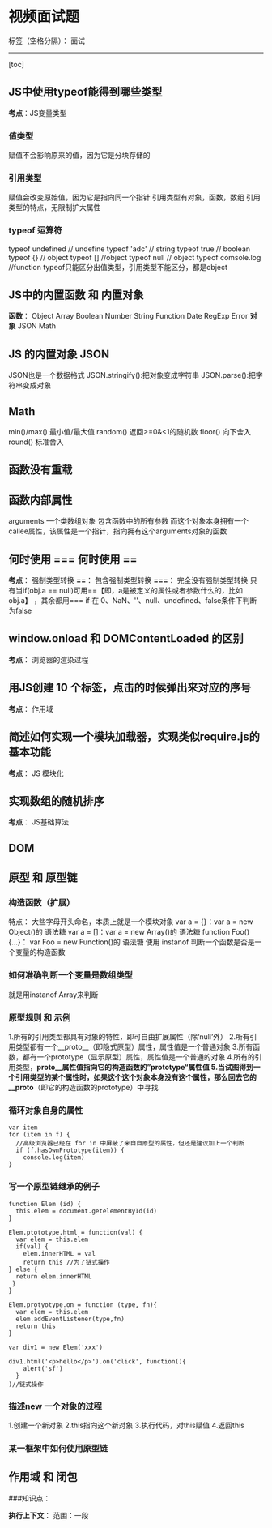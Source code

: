 ﻿# 视频面试题

标签（空格分隔）： 面试

---

[toc]
## JS中使用typeof能得到哪些类型
**考点**：JS变量类型

### 值类型
赋值不会影响原来的值，因为它是分块存储的
### 引用类型
赋值会改变原始值，因为它是指向同一个指针
引用类型有对象，函数，数组
引用类型的特点，无限制扩大属性
### typeof 运算符
typeof undefined // undefine
typeof 'adc' // string
typeof true // boolean
typeof {} // object
typeof [] //object
typeof null // object
typeof comsole.log //function
typeof只能区分出值类型，引用类型不能区分，都是object

## JS中的内置函数 和 内置对象
**函数**：
Object
Array
Boolean
Number
String
Function
Date
RegExp
Error
**对象**
JSON
Math

## JS 的内置对象 JSON
JSON也是一个数据格式
JSON.stringify():把对象变成字符串
JSON.parse():把字符串变成对象

## Math
min()/max() 最小值/最大值
random() 返回>=0&<1的随机数
floor() 向下舍入
round() 标准舍入

## 函数没有重载

## 函数内部属性
arguments 一个类数组对象 包含函数中的所有参数 而这个对象本身拥有一个callee属性，该属性是一个指针，指向拥有这个arguments对象的函数

## 何时使用 === 何时使用 ==
**考点**： 强制类型转换
**==**： 包含强制类型转换
**===**： 完全没有强制类型转换
只有当if(obj.a == null)可用==【即，a是被定义的属性或者参数什么的，比如obj.a】 ，其余都用===
if 在 0、NaN、''、null、undefined、false条件下判断为false

## window.onload 和 DOMContentLoaded 的区别
**考点**： 浏览器的渲染过程

## 用JS创建 10 个<a>标签，点击的时候弹出来对应的序号
**考点**： 作用域

## 简述如何实现一个模块加载器，实现类似require.js的基本功能
**考点**： JS 模块化

## 实现数组的随机排序
**考点**： JS基础算法

## DOM

## 原型 和 原型链
### 构造函数（扩展）
特点： 大些字母开头命名，本质上就是一个模块对象
var a = {}：var a = new Object()的 语法糖 
var a = []：var a = new Array()的 语法糖
function Foo(){...}： var Foo = new Function()的 语法糖
使用 instanof 判断一个函数是否是一个变量的构造函数

### 如何准确判断一个变量是数组类型
就是用instanof Array来判断

### 原型规则 和 示例
1.所有的引用类型都具有对象的特性，即可自由扩展属性（除‘null’外）
2.所有引用类型都有一个__proto__（即隐式原型）属性，属性值是一个普通对象
3.所有函数，都有一个prototype（显示原型）属性，属性值是一个普通的对象
4.所有的引用类型，__proto__属性值指向它的构造函数的”prototype“属性值
5.当试图得到一个引用类型的某个属性时，如果这个这个对象本身没有这个属性，那么回去它的__proto__（即它的构造函数的prototype）中寻找

### 循环对象自身的属性

    var item
    for (item in f) {
      //高级浏览器已经在 for in 中屏蔽了来自自原型的属性，但还是建议加上一个判断
      if (f.hasOwnPrototype(item)) {
        console.log(item)
    }


### 写一个原型链继承的例子

    function Elem (id) {
      this.elem = document.getelementById(id)
    }
    
    Elem.ptototype.html = function(val) {
      var elem = this.elem
      if(val) {
        elem.innerHTML = val
        return this //为了链式操作
    } else {
      return elem.innerHTML
     }
    }
    
    Elem.protyotype.on = function (type, fn){
      var elem = this.elem
      elem.addEventListener(type,fn)
      return this
    }
    
    var div1 = new Elem('xxx')
    
    div1.html('<p>hello</p>').on('click', function(){
        alert('sf')
      } 
    )//链式操作



### 描述new 一个对象的过程
1.创建一个新对象
2.this指向这个新对象
3.执行代码，对this赋值
4.返回this

### 某一框架中如何使用原型链

## 作用域 和 闭包
###知识点：

 **执行上下文**：
 范围：一段<script>或者一个函数
 全局：针对一段<script>，在执行之前会先把变量定义、函数声明提出来
 函数：针对一个函数，在执行之前也会先把变量定义，函数声明、this、arguments提出来
 **this**：
 this是要在执行时确认的，定义时时无法确认的
 

 **作用域**
 没有块级作用域，即：
 

    if （true）{
         var num = 2
     }
     console.log(num)
     //如果在java等高级语言中，外面是不可以访问if中的num的，因为if是一个块但js可以
 **作用域链**
 即子作用域和父作用域行程的作用域链，父作用域是在函数定义时规定的，不是函数执行的时候规定的
 **闭包**
 使用场景：
 函数作为返回值
 

    function fn () {
         var  a = 100;
         return function () {
             console.log(a)  //a是自由变量，所以向父级寻找值
         }
     }
     var f1 = fn() //此时f1就是返回的函数
     var a = 200
     f1() //100
     
函数作为参数传递

    function F1() {
        var a = 100;
        return function () {
            console.log(a)
        }
    }
    
    var f1 = F1()
    
    function F2(fn) {
        var a = 200
        fn()//此时是执行fn，而父级作用域是声明时的
    } 
    F2() //100

### 说一下对变量提升的理解
1.变量定义
2.函数声明（声明和表达式的区别）
### 说明this 几种不同的使用场景
this使用场景：
 

> 作为构造函数执行
 作为对象属性执行
 作为普通函数执行
 call apply bind（bind必须是函数表达式的形式，函数声明不可以）
### 创建 10 个<a>标签，点击的时候弹出来对应的序号

    var i, a
    for (i=0;i<10;i++){
        (function(i){
            //函数作用域
            a = document.createElement('a')
            a.innerHTML = i + '<br/>'
            a.addEventListrner('click',function(){
                console.log(i)//自由变量，要去父级查值
            })
            document.body.qppendChild('a')
        })(i)//自执行函数只要定义之后，就会立即执行，不需要认为调用
    }

### 如何理解作用域
1.自由变量
2.作用域链，即自由变量的查找
2.闭包的两个场景
### 实际开发中闭包的应用

    //闭包实际应用中主要用于封装变量，收敛权限
    var isFirstLoad() {
        var _list = []
        return function() {
            if(_list.indexOf(id >= 0) {
                return false
            } else {
                _list.push(id)
                return true
            }
        }
    }
    //使用
    var firstLoad = isFirstLoad()
    firstLoad(10)//true
    firstLoad(10)//false
    //即在函数外边根本不可能修改list的值
    
## 异步和单线程
题目：
### 同步和异步的区别是什么
1.同步会阻塞代码执行，而异步不会
2.alert是同步，setTimeout是异步
### 一个关于setTimeout的笔试题
### 前端使用异步的场景有哪些
知识点：
**什么是异步**
**前端使用异步的场景**
1.定时任务：setTimeout，setInverval
2.网络请求：ajax请求，动态<img>加载
3.事件绑定：addEventListener ('click')
**异步和单线程**
执行异步代码时，会依次执行，当执行到以上三点异步代码时，将异步代码放一边，接着执行，执行完整段代码后，在将放在一边的异步代码拿来执
单线程就是一次只能做一件事

## 其他内容
### 题目：
**获取2017-06-10 格式的日期**

    function formatDate(dt){
        if (!dt) {
            dt = new Date()
        }
        var year = dt.getFullYear()
        var month = dt.getMonth() + 1
        var date = dt.getDate()
        if(month< 10) {
            month = '0' + month
        }
        if(date<10){
            date = '0' + date
        }
        return year + '-' + month  + '-' + data
    }
    var dt = new Date()
    var formatDate = formatDate(dt)
    console.log(formatDate)

**获取随机数，要求是长度一致的字符串格式**

    var random = Math.random()
    var random = random + '0000000000'
    var random = random.slice(1, 10)
    console.log(random)

**写一个能遍历对象和数组的通用forEach 函数**

    function forEach(obj,fn){
        var key
        if(obj instanceof Array){
        obj.forEach(function(item, index){
            console.log(index,item)
        })
        } else {
            for(key in obj){
                console.log(key,obj[key])
            }
        }
    }

### 知识点
**日期函数**
1.Date.now() //获取当前时间毫秒数
2.var dt = new Date() 
3.dt.getTime() //获取毫秒数
4.dt.getFullYear() //年
5.dt.getMonth() //月(0 - 11)
6.dt.getDate() //日（0 - 31）
7.dt.getHours() //小时（0 - 23）
8.dt.getMinute() //分钟（0 - 59）
9.dt.getSeconds() //秒（0 - 59）

**Math**
获取随机数Math.random（），返回0 - 1 之间的随机数

**数组API**
forEach 遍历所以元素
every 判断所有元素是否都符合条件
some 判断是否有至少一个元素符合条件
sort 排序
map 对元素重新组装，生成新数组
filter 过滤符合条件的元素

**对象API**
for in

## 从基础知识到JS-Wed-API
### DOM
**题目**：
1.DOM是哪种基本的数据结构
树
2.DOM操作的常用API有哪些
1.获取Dom节点，以及节点的prototype和Attribute
2.获取父节点，获取子节点
3.新增节点，删除节点
DOM节点的attr 和 property 有何区别
 前者是针对html标签属性的修改和获取，后者是针对js对象属性的修改和获取


**知识点**：
1.DOM本质
html是一种特殊xml
DOM可以理解为浏览器把拿到的html代码，结构化为一个浏览器能识别并且js可操作的一个模型
2.DOM节点操作
**获取DOM节点**
getElementById，querySelectorAll等
**prototype**
js对象上的属性
所有获取的元素都是对象，所以可以扩展属性，例如style，nodename
**Attribute**
getAttribute，setAttribute
获取的是html中的属性
3.DOM结构操作
**新增节点**
createElement（）后appendChild（）
**获取父元素**
parentElement
**获取子元素**
childNode（包含nodeType，nodeName）
**删除节点**
removeChild（）

 知识点
 ### BOM操作
 **题目**：
 如何检测浏览器的类型
 

    var ua = nvigator.userAgent
     var isChrom = ua.indexof('Chrom')
     console.log(isChrom)

 拆解url的各部分
 

    location.href
     location.protocol//'http','https'
     location.host//域名
     location.pathname//路径'/learn/199
     location.search//url中？后面的参数
     location.hash

 
 **粗体文本**
 navigator浏览器：
 var ua = navigator.userAgent浏览器特性
 screen屏幕：width屏幕大小
 location本地：
 location.href
 location.protocol//'http','https'
 location.host//域名
 location.pathname//路径'/learn/199
 location.search//url中？后面的参数
 location.hash
 history历史：
 history.back()//返回
 history.forward()//前进
 
 ## 事件
 **题目**：
 1.编写一个通用的事件监听函数
 2.描述事件冒泡
 3.对于一个无限下拉加载图片的页面，如何给每个图片绑定页面
 
 **知识点**
 1.通用事件绑定
 

    function bindEvent(elem,type,fn){
         elem.addEventListener(type,fn)
     }
     
     var a = document.createElement('a')
     bindEvent(a,'click',function(e){
         e.preventDefault()//阻止默认行为
         alert('clicked')
     })

 2.事件冒泡
 如果子元素上有一个点击事件，父元素上也有一个点击事件，那么子元素上的点击事件就会冒泡到父元素上，如果要阻止事件冒泡，可以用e.stopPropatation()
 3.代理
 代理的优势：
 1.代码简洁
 2.减少浏览器内存占用
 html页面代码：
 

    <div id="div1">
       <a href="#">a1</a>
       <a href="#">a2</a>
       <a href="#">a3</a>
       <a href="#">a4</a>
     </div>
     
js页面代码：

    var div1 = document.getElementById('div1')
    div1.addEventListener('click',function(e){
        var target = e.target//时间代理，获取到真正被点击的元素
        if(target.nodeName === A){
            alert(target,innerHTML)
        }
    })
    
**完善的通用事件绑定函数**

    function bindEvent(elem,type,selector,fn){
        if(fn == null){
            fn = selector
            selector = null
        }
        elem.addEventListener(type,function(e){
            var target
            if(selector){
                target = e.target
                if(target.matches(selector)){
                    //matches（）是说target是否符合selector标签
                    fn.call(target,e)
                }
            } else {
                fn(e)
            }
        })
    }
    
    //使用代理
    bindEvent(div1,'click','a',function(e){
        console.log(this.innerHTML)
        
        //不适用代理
        var a = document.createElement('a')
        bindEvent(div1,'click',function(e){
            console.log(a.innerHTML)
        })
    })
    
## Ajax
**题目**：
1.手动编写一个Ajax，不依赖第三方库
2.跨域的几种实现方法

**知识点**
1.XMLHttpReqest
2.状态吗说明
readyDtate:
0（未初始化）：还没有调用send（）方法
1（载入）：已调用send（），正在发送请求
2（载入完成）：send()方法执行完成，已经接收到全部相应内容
3（交互）：正在解析相应内容
4（完成）响应内容解析完成，可以在客户端调用了

status:
2xx:表示成功处理请求
3xx：需要重定向，浏览器直接跳转
4xx：客户端请求错误
5xx：服务端错误
3.跨域
**什么是跨域**
浏览器有同源策略，不允许ajax访问其他域的接口
跨域条件：协议，域名，端口有一个不同就是跨域
Ajax实现原理：

    var xhr = new XMLHttpRequest()//生成一个对象
    xhr.open("get","/api",false)
    xhr.onreadystatechange = function(){
        //这里是函数异步执行
        if(xhr.readyState == 4) {
            if(xhr.status == 200){
                alert(xhr.responseText)
            }
        }
    }

可以跨域的三个标签
<img>:打点统计，统计网站可能是其他域
<script>，<link>：都可以使用CDN，CDN的域名是其他域名
<script>:用于JSONP
**JSONP**
实现原理：
在script标签里请求地址并加上一个不存在的动态文件地址，如：http://www.sff.sad/ajsd.js,组合成的新地址用来返回一个包含我们需要的数据的callback，我们再定义callback执行
**服务器端设置http hearder**知道即可

### 存储
**题目**：
1.请描述一下cookie,sessionStorage 和 localStorage 的区别
容量
是否会携带到Ajax中
Api的易用性
**知识点**
1.**cookie**
1.本来用于客户端和服务器端通信
2.由于它本身有本地存储的能力，就被“借用”了
3.使用document.cookie = ....获取和修改即可
4.cookie用于存储的缺点：

> 存储量太小，只有4kb
> 所有http请求都带着它，会影响获取资源的xiaol
> 封装的API太简单了，需要我们自己封装才能用document.cookie = ...
2.**sessionStorage 和 localStorage**
它们是专门为存储设计的，因为不会再请求时携带，所以最大容量5M
API易用：localStorage.setItem(key,value);localStorage.getItem(key,value)
而sessionStorage是在容量过大时会自动清理，localStorage不会，所以一般用后者

## 开发环境
**IDE（写代码的效率）**
工具：
webstorm
sublime
vscode
atom
插件
**git（代码版本管理，多人协作开发）**
1.正式项目都需要都需要代码版本管理
2.大型项目需要多人协作开发
3.Git和linux是一个作者
4.网络Git服务器，如：coding.net 或 github.com
5.一般公司代码非开源，都有自己的Git服务器
6.搭建Git服务器无需了解很多，但要熟悉操作

常用Git命令
git add .//将新增或修改的文件加进来
git checkout xxx//还原之前改的文件内容
git commit -m'xxx'//把改的东西提到本地仓库
git push origin master//把文件提交到远程的仓库
git pull origin master//下载仓库的内容
git branch//原有分支
git checkout -b xxx//新建的分支
git checkout xxx//回到master分支
git merge xxx //把之前的改的分支全部复制到master分支

**js模块化**
知识点：
1.不使用模块化的情况
1.所有代码中的函数必须是全局变量，才能暴露给使用方，会造成全局变量的污染
2.他们不知道想恍惚之间的依赖关系
2.使用模块化
利用export暴露模块
利用require引用模块
3.AMD
require.js
全局define函数
全局require函数
依赖js会自动、异步加载
4.CommonJS
nodejs模块化规范，现在被大量用于前端，原因：
前端开发依赖的插件和库，都可以从npm获取
构建工具高度自动化，使得使用npm的成本非常低
CommonJs不会异步加载js，而是同步一次性加载
**AMD和CommonJS的使用场景**
需要异步加载JS，使用AMD
使用了npm之后建议使用COmmonJS
（--save-dev:保存起来后只用于开发环境）
**打包工具**
**上线回滚流程**
知识点：
1.上线和回滚的基本流程
2.linux基本命令

上线流程的要点
1.将测试完成的代码提交到git版本库的master分支
2.将当前服务器的代码全部打包并记录版本号，备份
3.将master分支的代码提交覆盖到线上服务器，生成新的版本号

回滚流程要点
1.将当前服务器的代码打包并记录版本号，备份
2.将备份的上一个版本号解压。覆盖到线上服务器

linux基本命令
1.服务器使用linux居多，server版，只有命令行
2.测试环境要匹配线上环境，因此也是linux
3.经常需要登陆测试机来自己配置，获取数据


## 运行环境
**知识点**
1.页面加载过程

**题目**：
从输入url到得到html的详细过程

    加载资源的形式：
    1.输入url（或跳转页面）加载html
    2.加载html中的静态资源，像js，css，图片等
    
    加载一个资源的过程（问题答案）：
    1.浏览器根据DNS服务器得到域名的IP地址
    2.向这个IP的机器发送http请求
    3.服务器受到、处理并返回http请求
    4.浏览器得到返回内容
    
    
    浏览器渲染页面的过程“
    1.根据HTML结构生成DOM Tree
    2.根据css生成cssom
    3.将Dom和cssom整合起来形成RenderTree（渲染树）
    4.遇到<script>时，会执行并阻塞渲染

window.onload 和 DOMContentLoaded 的区别
前者是页面全部资源加载完,才会执行，包括图片，视频等，后者是Dom渲染完即可执行，此时图片、视频还没有加载完
2.性能优化
**原则**
多使用内存、缓存或者其他方法
减少cpu计算，减少网络请求

**加载资源优化**
静态资源的压缩合并压缩
静态资源缓存
使用CDN让资源加载更快
使用SSR后端渲染，就是数据直接输出到HTML中，而不是通过Ajax请求

**渲染优化**
css放前面，js放后面
懒加载（图片懒加载，下啦加载更多）
减少DOM查询，对DOM查询做缓存
减少DOM操作，多个操作尽量合并在一起执行
事件节流
今早执行操作（如DOMContentLaded）

3.安全性
XSS跨站请求攻击
在新浪博客写一篇文章，同时偷偷插入一段<script>
攻击代码中，获取cookie，发送自己的服务器
**预防**
前端替换关键字，例如替换<为&lt
后端替换
XSRF跨站请求伪造
已登陆一个购物网站，正在浏览商品
改网站付费接口是xxx.com/pay?id=100但是没有任何认证
然后你收一封邮件，隐藏着<img src="">
你查看邮件是，已经瞧瞧付费了
**预防**
增加验证流程。如密码，验证码

## 面试技巧

 - 简历
 

> 简洁明了，重点突出项目经历和解决方法  把个人博客放在建立中，并定期维护更新博客 把个人的开源项目放在建立中，并维护开源项目
简历千万不要造假，要保持能力和精力上的真实性

 - 面试过程中
 

> 如何看待加班？加班就像借钱，救急不救穷  千万不可挑战面试官，不要反铐面试官  学会给面试官惊喜，但不要太多 
> 遇到不会回答的问题，说出你知道的也可以
谈谈你的缺点，说一下你最近正在学的东西就可以

   

 



